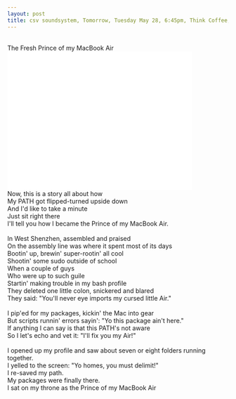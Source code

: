 ```yaml
---
layout: post
title: csv soundsystem, Tomorrow, Tuesday May 28, 6:45pm, Think Coffee, Mercer + 4th
---
```


<br/>
The Fresh Prince of my MacBook Air
<br/>
<iframe width="420" height="315" src="//www.youtube.com/embed/3qHA366oRMs" frameborder="0" allowfullscreen></iframe>
<br/>
Now, this is a story all about how<br/>
My PATH got flipped-turned upside down<br/>
And I'd like to take a minute<br/>
Just sit right there<br/>
I'll tell you how I became the Prince of my MacBook Air.<br/>
<br/>
In West Shenzhen, assembled and praised<br/>
On the assembly line was where it spent most of its days<br/>
Bootin' up, brewin' super-rootin' all cool<br/>
Shootin' some sudo outside of school<br/>
When a couple of guys<br/>
Who were up to such guile<br/>
Startin' making trouble in my bash profile<br/>
They deleted one little colon, snickered and blared<br/>
They said: "You'll never eye imports my cursed little Air."<br/>
<br/>
I pip'ed for my packages, kickin' the Mac into gear<br/>
But scripts runnin' errors sayin': "Yo this package ain't here."<br/>
If anything I can say is that this PATH's not aware<br/>
So I let's echo and vet it: "I'll fix you my Air!"<br/>
<br/>
I opened up my profile and saw about seven or eight folders running together.<br/>
I yelled to the screen: "Yo homes, you must delimit!"<br/>
I re-saved my path.<br/>
My packages were finally there.<br/>
I sat on my throne as the Prince of my MacBook Air<br/>
<br/>
